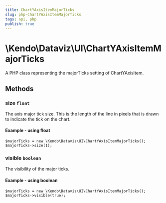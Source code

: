 ```yaml
---
title: ChartYAxisItemMajorTicks
slug: php-ChartYAxisItemMajorTicks
tags: api, php
publish: true
---
```


# \Kendo\Dataviz\UI\ChartYAxisItemMajorTicks

A PHP class representing the majorTicks setting of ChartYAxisItem.


## Methods

### size `float`

The axis major tick size. This is the length of the line in pixels that is drawn to indicate the tick on the chart.


#### Example - using float
    $majorTicks = new \Kendo\Dataviz\UI\ChartYAxisItemMajorTicks();
    $majorTicks->size(1);

### visible `boolean`

The visibility of the major ticks.


#### Example - using boolean
    $majorTicks = new \Kendo\Dataviz\UI\ChartYAxisItemMajorTicks();
    $majorTicks->visible(true);

